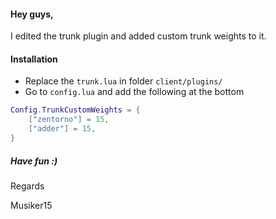 #### Hey guys,
I edited the trunk plugin and added custom trunk weights to it.

#### Installation
* Replace the `trunk.lua` in folder `client/plugins/`
* Go to `config.lua` and add the following at the bottom

```lua
Config.TrunkCustomWeights = {
    ["zentorno"] = 15,
    ["adder"] = 15,
}
```

##### Have fun :)

Regards

Musiker15